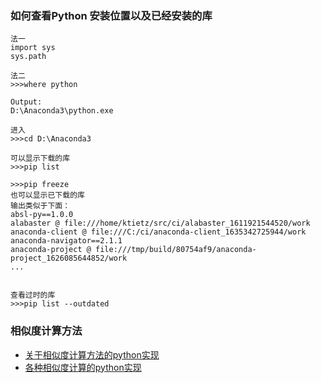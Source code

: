 ### 如何查看Python 安装位置以及已经安装的库

```
法一
import sys
sys.path

```

```
法二
>>>where python

Output:
D:\Anaconda3\python.exe

进入
>>>cd D:\Anaconda3

可以显示下载的库
>>>pip list

>>>pip freeze
也可以显示已下载的库
输出类似于下面：
absl-py==1.0.0
alabaster @ file:///home/ktietz/src/ci/alabaster_1611921544520/work
anaconda-client @ file:///C:/ci/anaconda-client_1635342725944/work
anaconda-navigator==2.1.1
anaconda-project @ file:///tmp/build/80754af9/anaconda-project_1626085644852/work
...


查看过时的库
>>>pip list --outdated

```

### 相似度计算方法

* [关于相似度计算方法的python实现](https://blog.csdn.net/qq_33934427/article/details/123424166?spm=1001.2101.3001.6650.15&utm_medium=distribute.pc_relevant.none-task-blog-2%7Edefault%7EBlogCommendFromBaidu%7ERate-15-123424166-blog-124100957.pc_relevant_multi_platform_whitelistv3&depth_1-utm_source=distribute.pc_relevant.none-task-blog-2%7Edefault%7EBlogCommendFromBaidu%7ERate-15-123424166-blog-124100957.pc_relevant_multi_platform_whitelistv3&utm_relevant_index=20)
* [各种相似度计算的python实现](https://blog.csdn.net/a2099948768/article/details/82218478?spm=1001.2101.3001.6650.1&utm_medium=distribute.pc_relevant.none-task-blog-2%7Edefault%7ECTRLIST%7ERate-1-82218478-blog-124100957.pc_relevant_multi_platform_whitelistv3&depth_1-utm_source=distribute.pc_relevant.none-task-blog-2%7Edefault%7ECTRLIST%7ERate-1-82218478-blog-124100957.pc_relevant_multi_platform_whitelistv3&utm_relevant_index=2)













